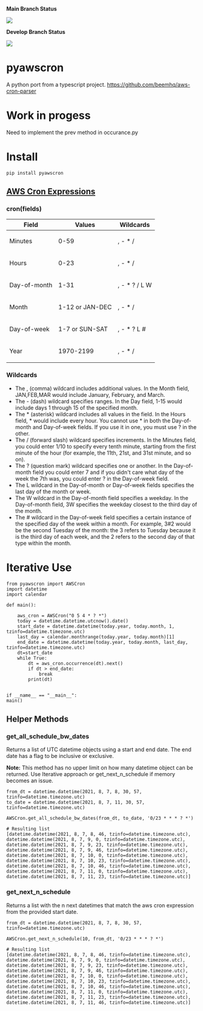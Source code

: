 **Main Branch Status**

![](https://github.com/pitchblack408/pyawscron/actions/workflows/python-pyawscron.yml/badge.svg?branch=main)

**Develop Branch Status**

![](https://github.com/pitchblack408/pyawscron/actions/workflows/python-pyawscron.yml/badge.svg?branch=develop)




# pyawscron

A python port from a typescript project.
https://github.com/beemhq/aws-cron-parser

# Work in progess
Need to implement the prev method in occurance.py 

# Install
    pip install pyawscron

## [AWS Cron Expressions](https://docs.aws.amazon.com/AmazonCloudWatch/latest/events/ScheduledEvents.html#CronExpressions)
### cron(fields)
<table>
   <thead>
      <tr>
         <th><b>Field</b></th>
         <th><b>Values</b></th>
         <th><b>Wildcards</b></th>
      </tr>
   </thead>
   <tbody>
      <tr>
         <td>
            <p>Minutes</p>
         </td>
         <td>
            <p>0-59</p>
         </td>
         <td>
            <p>, - * /</p>
         </td>
      </tr>
      <tr>
         <td>
            <p>Hours</p>
         </td>
         <td>
            <p>0-23</p>
         </td>
         <td>
            <p>, - * /</p>
         </td>
      </tr>
      <tr>
         <td>
            <p>Day-of-month</p>
         </td>
         <td>
            <p>1-31</p>
         </td>
         <td>
            <p>, - * ? / L W</p>
         </td>
      </tr>
      <tr>
         <td>
            <p>Month</p>
         </td>
         <td>
            <p>1-12 or JAN-DEC</p>
         </td>
         <td>
            <p>, - * /</p>
         </td>
      </tr>
      <tr>
         <td>
            <p>Day-of-week</p>
         </td>
         <td>
            <p>1-7 or SUN-SAT</p>
         </td>
         <td>
            <p>, - * ? L #</p>
         </td>
      </tr>
      <tr>
         <td>
            <p>Year</p>
         </td>
         <td>
            <p>1970-2199</p>
         </td>
         <td>
            <p>, - * /</p>
         </td>
      </tr>
   </tbody>
</table>

### Wildcards
* The , (comma) wildcard includes additional values. In the Month field, JAN,FEB,MAR would include January, February, and March.
* The - (dash) wildcard specifies ranges. In the Day field, 1-15 would include days 1 through 15 of the specified month.
* The * (asterisk) wildcard includes all values in the field. In the Hours field, * would include every hour. You cannot use * in both the Day-of-month and Day-of-week fields. If you use it in one, you must use ? in the other.
* The / (forward slash) wildcard specifies increments. In the Minutes field, you could enter 1/10 to specify every tenth minute, starting from the first minute of the hour (for example, the 11th, 21st, and 31st minute, and so on).
* The ? (question mark) wildcard specifies one or another. In the Day-of-month field you could enter 7 and if you didn't care what day of the week the 7th was, you could enter ? in the Day-of-week field.
* The L wildcard in the Day-of-month or Day-of-week fields specifies the last day of the month or week.
* The W wildcard in the Day-of-month field specifies a weekday. In the Day-of-month field, 3W specifies the weekday closest to the third day of the month.
* The # wildcard in the Day-of-week field specifies a certain instance of the specified day of the week within a month. For example, 3#2 would be the second Tuesday of the month: the 3 refers to Tuesday because it is the third day of each week, and the 2 refers to the second day of that type within the month.



# Iterative Use

    from pyawscron import AWSCron
    import datetime
    import calendar
    
    def main():
    
        aws_cron = AWSCron("0 5 4 * ? *")
        today = datetime.datetime.utcnow().date()
        start_date = datetime.datetime(today.year, today.month, 1, tzinfo=datetime.timezone.utc)
        last_day = calendar.monthrange(today.year, today.month)[1]
        end_date = datetime.datetime(today.year, today.month, last_day, tzinfo=datetime.timezone.utc)
        dt=start_date
        while True:
            dt = aws_cron.occurrence(dt).next()
            if dt > end_date:
                break
            print(dt)
    
    
    if __name__ == "__main__":
    main()
    
## Helper Methods
### get_all_schedule_bw_dates
Returns a list of UTC datetime objects using a start and end date. The end date has a flag to be inclusive or exclusive.

**Note:** This method has no upper limit on how many datetime object can be returned. Use Iterative approach or get_next_n_schedule if memory becomes an issue.

```
from_dt = datetime.datetime(2021, 8, 7, 8, 30, 57, tzinfo=datetime.timezone.utc)
to_date = datetime.datetime(2021, 8, 7, 11, 30, 57, tzinfo=datetime.timezone.utc)

AWSCron.get_all_schedule_bw_dates(from_dt, to_date, '0/23 * * * ? *')

# Resulting list
[datetime.datetime(2021, 8, 7, 8, 46, tzinfo=datetime.timezone.utc),
datetime.datetime(2021, 8, 7, 9, 0, tzinfo=datetime.timezone.utc),
datetime.datetime(2021, 8, 7, 9, 23, tzinfo=datetime.timezone.utc),
datetime.datetime(2021, 8, 7, 9, 46, tzinfo=datetime.timezone.utc),
datetime.datetime(2021, 8, 7, 10, 0, tzinfo=datetime.timezone.utc),
datetime.datetime(2021, 8, 7, 10, 23, tzinfo=datetime.timezone.utc),
datetime.datetime(2021, 8, 7, 10, 46, tzinfo=datetime.timezone.utc),
datetime.datetime(2021, 8, 7, 11, 0, tzinfo=datetime.timezone.utc),
datetime.datetime(2021, 8, 7, 11, 23, tzinfo=datetime.timezone.utc)]
   ```
### get_next_n_schedule
Returns a list with the n next datetimes that match the aws cron expression from the provided start date.

```
from_dt = datetime.datetime(2021, 8, 7, 8, 30, 57, tzinfo=datetime.timezone.utc)

AWSCron.get_next_n_schedule(10, from_dt, '0/23 * * * ? *')

# Resulting list
[datetime.datetime(2021, 8, 7, 8, 46, tzinfo=datetime.timezone.utc),
datetime.datetime(2021, 8, 7, 9, 0, tzinfo=datetime.timezone.utc),
datetime.datetime(2021, 8, 7, 9, 23, tzinfo=datetime.timezone.utc),
datetime.datetime(2021, 8, 7, 9, 46, tzinfo=datetime.timezone.utc),
datetime.datetime(2021, 8, 7, 10, 0, tzinfo=datetime.timezone.utc),
datetime.datetime(2021, 8, 7, 10, 23, tzinfo=datetime.timezone.utc),
datetime.datetime(2021, 8, 7, 10, 46, tzinfo=datetime.timezone.utc),
datetime.datetime(2021, 8, 7, 11, 0, tzinfo=datetime.timezone.utc),
datetime.datetime(2021, 8, 7, 11, 23, tzinfo=datetime.timezone.utc),
datetime.datetime(2021, 8, 7, 11, 46, tzinfo=datetime.timezone.utc)]

```

